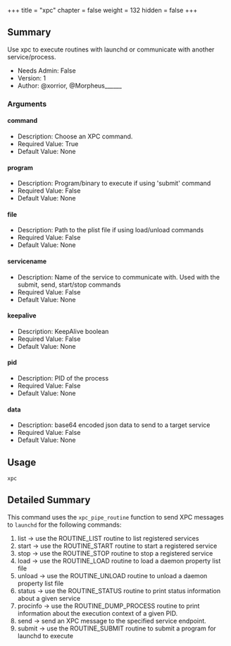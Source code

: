 +++
title = "xpc"
chapter = false
weight = 132
hidden = false
+++

## Summary
Use xpc to execute routines with launchd or communicate with another service/process.
  
- Needs Admin: False  
- Version: 1  
- Author: @xorrior, @Morpheus______  

### Arguments

#### command

- Description: Choose an XPC command.  
- Required Value: True  
- Default Value: None  

#### program

- Description: Program/binary to execute if using 'submit' command  
- Required Value: False  
- Default Value: None  

#### file

- Description: Path to the plist file if using load/unload commands  
- Required Value: False  
- Default Value: None  

#### servicename

- Description: Name of the service to communicate with. Used with the submit, send, start/stop commands  
- Required Value: False  
- Default Value: None  

#### keepalive

- Description: KeepAlive boolean  
- Required Value: False  
- Default Value: None  

#### pid

- Description: PID of the process  
- Required Value: False  
- Default Value: None  

#### data

- Description: base64 encoded json data to send to a target service  
- Required Value: False  
- Default Value: None  

## Usage

```
xpc
```


## Detailed Summary

This command uses the `xpc_pipe_routine` function to send XPC messages to `launchd` for the following commands:

1. list -> use the ROUTINE_LIST routine to list registered services
2. start -> use the ROUTINE_START routine to start a registered service
3. stop -> use the ROUTINE_STOP routine to stop a registered service
4. load -> use the ROUTINE_LOAD routine to load a daemon property list file
5. unload -> use the ROUTINE_UNLOAD routine to unload a daemon property list file
6. status -> use the ROUTINE_STATUS routine to print status information about a given service
7. procinfo -> use the ROUTINE_DUMP_PROCESS routine to print information about the execution context of a given PID.
8. send -> send an XPC message to the specified service endpoint.
9. submit -> use the ROUTINE_SUBMIT routine to submit a program for launchd to execute